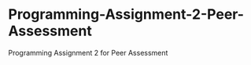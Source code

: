 Programming-Assignment-2-Peer-Assessment
========================================

Programming Assignment 2 for Peer Assessment
